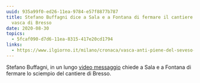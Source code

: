 ```yaml
---
uuid: 935a99f0-ed26-11ea-9784-e57f8877b787
title: Stefano Buffagni dice a Sala e a Fontana di fermare il cantiere della
  vasca di Bresso
date: 2020-08-30
topics:
  - 5fcaf090-d7d6-11ea-8315-417e20cd1794
links:
  - https://www.ilgiorno.it/milano/cronaca/vasca-anti-piene-del-seveso-al-parco-nord-buffagni-fermatevi-1.5462080
---
```


Stefano Buffagni, in un lungo [video messaggio](https://www.facebook.com/sbuffagni/videos/2079353065552243) chiede a Sala e a Fontana di fermare lo sciempio del cantiere di Bresso.

